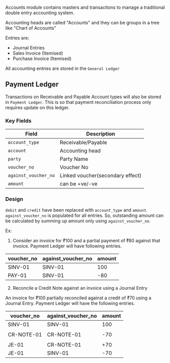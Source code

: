 Accounts module contains masters and transactions to manage a traditional double entry accounting
system.

Accounting heads are called "Accounts" and they can be groups in a tree like "Chart of Accounts"

Entries are:

- Journal Entries
- Sales Invoice (Itemised)
- Purchase Invoice (Itemised)

All accounting entries are stored in the `General Ledger`

## Payment Ledger

Transactions on Receivable and Payable Account types will also be stored in `Payment Ledger`. This
is so that payment reconciliation process only requires update on this ledger.

### Key Fields

| Field                | Description                      |
| -------------------- | -------------------------------- |
| `account_type`       | Receivable/Payable               |
| `account`            | Accounting head                  |
| `party`              | Party Name                       |
| `voucher_no`         | Voucher No                       |
| `against_voucher_no` | Linked voucher(secondary effect) |
| `amount`             | can be +ve/-ve                   |

### Design

`debit` and `credit` have been replaced with `account_type` and `amount`. `against_voucher_no` is
populated for all entries. So, outstanding amount can be calculated by summing up amount only using
`against_voucher_no`.

Ex:

1. Consider an invoice for ₹100 and a partial payment of ₹80 against that invoice. Payment Ledger
   will have following entries.

| voucher_no | against_voucher_no | amount |
| ---------- | ------------------ | ------ |
| SINV-01    | SINV-01            | 100    |
| PAY-01     | SINV-01            | -80    |

2. Reconcile a Credit Note against an invoice using a Journal Entry

An invoice for ₹100 partially reconciled against a credit of ₹70 using a Journal Entry. Payment
Ledger will have the following entries.

| voucher_no | against_voucher_no | amount |
| ---------- | ------------------ | ------ |
| SINV-01    | SINV-01            | 100    |
|            |                    |        |
| CR-NOTE-01 | CR-NOTE-01         | -70    |
|            |                    |        |
| JE-01      | CR-NOTE-01         | +70    |
| JE-01      | SINV-01            | -70    |
